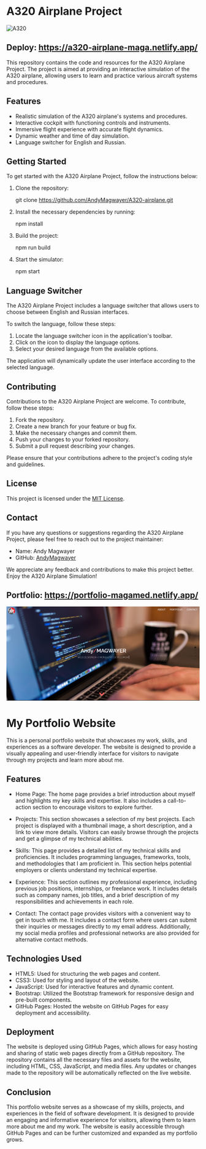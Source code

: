 # A320 Airplane Project

![A320
](https://github.com/AndyMagwayer/A320-airplane/blob/main/Screenshot%202023-10-01%20164837.png)

## Deploy: https://a320-airplane-maga.netlify.app/
This repository contains the code and resources for the A320 Airplane Project. The project is aimed at providing an interactive simulation of the A320 airplane, allowing users to learn and practice various aircraft systems and procedures.

## Features

- Realistic simulation of the A320 airplane's systems and procedures.
- Interactive cockpit with functioning controls and instruments.
- Immersive flight experience with accurate flight dynamics.
- Dynamic weather and time of day simulation.
- Language switcher for English and Russian.

## Getting Started

To get started with the A320 Airplane Project, follow the instructions below:

1. Clone the repository:

      git clone https://github.com/AndyMagwayer/A320-airplane.git
   

2. Install the necessary dependencies by running:

      npm install
   

3. Build the project:

      npm run build
   

4. Start the simulator:

      npm start
   

## Language Switcher

The A320 Airplane Project includes a language switcher that allows users to choose between English and Russian interfaces.

To switch the language, follow these steps:

1. Locate the language switcher icon in the application's toolbar.
2. Click on the icon to display the language options.
3. Select your desired language from the available options.

The application will dynamically update the user interface according to the selected language.

## Contributing

Contributions to the A320 Airplane Project are welcome. To contribute, follow these steps:

1. Fork the repository.
2. Create a new branch for your feature or bug fix.
3. Make the necessary changes and commit them.
4. Push your changes to your forked repository.
5. Submit a pull request describing your changes.

Please ensure that your contributions adhere to the project's coding style and guidelines.

## License

This project is licensed under the [MIT License](https://github.com/AndyMagwayer/A320-airplane/blob/main/LICENSE).

## Contact

If you have any questions or suggestions regarding the A320 Airplane Project, please feel free to reach out to the project maintainer:

- Name: Andy Magwayer
- GitHub: [AndyMagwayer](https://github.com/AndyMagwayer)

We appreciate any feedback and contributions to make this project better. Enjoy the A320 Airplane Simulation!

## Portfolio: https://portfolio-magamed.netlify.app/

![Image alt](https://github.com/AndyMagwayer/Portfolio-Website/blob/main/Screenshot%202023-09-17%20094045.png)
# My Portfolio Website

This is a personal portfolio website that showcases my work, skills, and experiences as a software developer. The website is designed to provide a visually appealing and user-friendly interface for visitors to navigate through my projects and learn more about me.

## Features

- Home Page: The home page provides a brief introduction about myself and highlights my key skills and expertise. It also includes a call-to-action section to encourage visitors to explore further.

- Projects: This section showcases a selection of my best projects. Each project is displayed with a thumbnail image, a short description, and a link to view more details. Visitors can easily browse through the projects and get a glimpse of my technical abilities.

- Skills: This page provides a detailed list of my technical skills and proficiencies. It includes programming languages, frameworks, tools, and methodologies that I am proficient in. This section helps potential employers or clients understand my technical expertise.

- Experience: This section outlines my professional experience, including previous job positions, internships, or freelance work. It includes details such as company names, job titles, and a brief description of my responsibilities and achievements in each role.

- Contact: The contact page provides visitors with a convenient way to get in touch with me. It includes a contact form where users can submit their inquiries or messages directly to my email address. Additionally, my social media profiles and professional networks are also provided for alternative contact methods.

## Technologies Used

- HTML5: Used for structuring the web pages and content.
- CSS3: Used for styling and layout of the website.
- JavaScript: Used for interactive features and dynamic content.
- Bootstrap: Utilized the Bootstrap framework for responsive design and pre-built components.
- GitHub Pages: Hosted the website on GitHub Pages for easy deployment and accessibility.

## Deployment

The website is deployed using GitHub Pages, which allows for easy hosting and sharing of static web pages directly from a GitHub repository. The repository contains all the necessary files and assets for the website, including HTML, CSS, JavaScript, and media files. Any updates or changes made to the repository will be automatically reflected on the live website.

## Conclusion

This portfolio website serves as a showcase of my skills, projects, and experiences in the field of software development. It is designed to provide an engaging and informative experience for visitors, allowing them to learn more about me and my work. The website is easily accessible through GitHub Pages and can be further customized and expanded as my portfolio grows.

